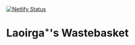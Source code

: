 [![Netlify Status](https://api.netlify.com/api/v1/badges/7b2bfc2b-6c5e-4391-882f-639899d38038/deploy-status)](https://app.netlify.com/sites/geefire/deploys)
# Laoirga⁺'s Wastebasket
